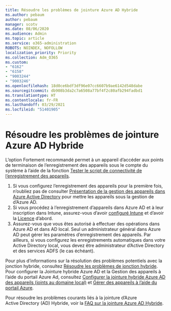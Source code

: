 ```yaml
---
title: Résoudre les problèmes de jointure Azure AD Hybride
ms.author: pebaum
author: pebaum
manager: scotv
ms.date: 08/06/2020
ms.audience: Admin
ms.topic: article
ms.service: o365-administration
ROBOTS: NOINDEX, NOFOLLOW
localization_priority: Priority
ms.collection: Adm_O365
ms.custom:
- "6162"
- "6158"
- "9003244"
- "9003246"
ms.openlocfilehash: 18d0ce6bdf3df96e07cc6607b9ae6142d548dabe
ms.sourcegitcommit: db908b3da2c7a6508a77bf4f2c80afb294fadbd1
ms.translationtype: HT
ms.contentlocale: fr-FR
ms.lasthandoff: 03/29/2021
ms.locfileid: "51401905"
---
```

# <a name="troubleshoot-hybrid-azure-ad-join"></a>Résoudre les problèmes de jointure Azure AD Hybride

L’option Fortement recommandé permet à un appareil d’accéder aux points de terminaison de l’enregistrement des appareils sous le compte du système à l’aide de la fonction [Tester le script de connectivité de l’enregistrement des appareils](https://docs.microsoft.com/samples/azure-samples/testdeviceregconnectivity/testdeviceregconnectivity/).

1. Si vous configurez l’enregistrement des appareils pour la première fois, n’oubliez pas de consulter [Présentation de la gestion des appareils dans Azure Active Directory](https://docs.microsoft.com/samples/azure-samples/testdeviceregconnectivity/testdeviceregconnectivity/) pour mettre les appareils sous la gestion de d’Azure AD.
1. Si vous procédez à l’enregistrement d’appareils dans Azure AD et à leur inscription dans Intune, assurez-vous d’avoir [configuré Intune](https://docs.microsoft.com/mem/intune/enrollment/device-enrollment?WT.mc_id=Portal-Microsoft_Azure_Support) et d’avoir la [Licence](https://docs.microsoft.com/mem/intune/fundamentals/licenses-assign?WT.mc_id=Portal-Microsoft_Azure_Support) d’abord.
1. Assurez-vous que vous êtes autorisé à effectuer des opérations dans Azure AD et dans AD local. Seul un administrateur général dans Azure AD peut gérer les paramètres d’enregistrement des appareils. Par ailleurs, si vous configurez les enregistrements automatiques dans votre Active Directory local, vous devez être administrateur d’Active Directory et des services ADFS (le cas échéant).

Pour plus d’informations sur la résolution des problèmes potentiels avec la jonction hybride, consultez [Résoudre les problèmes de jonction hybride](https://docs.microsoft.com/azure/active-directory/devices/troubleshoot-hybrid-join-windows-current). Pour configurer la Jointure hybride Azure AD et la Gestion des appareils à l’aide du portail Azure Ad, consultez [Configurer la jointure hybride Azure AD des appareils (joints au domaine local)](https://docs.microsoft.com/azure/active-directory/devices/hybrid-azuread-join-plan?WT.mc_id=Portal-Microsoft_Azure_Support) et [Gérer des appareils à l’aide du portail Azure](https://docs.microsoft.com/azure/active-directory/devices/device-management-azure-portal?WT.mc_id=Portal-Microsoft_Azure_Support).

Pour résoudre les problèmes courants liés à la jointure d’Azure Active Directory (AD) Hybride, voir la [FAQ sur la jointure Azure AD Hybride](https://docs.microsoft.com/azure/active-directory/devices/faq#hybrid-azure-ad-join-faq).
